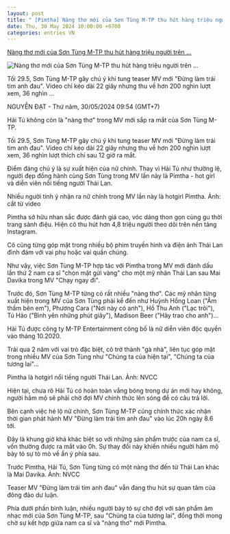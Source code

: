 ```yaml
---
layout: post
title: " [Pimtha] Nàng thơ mới của Sơn Tùng M-TP thu hút hàng triệu người trên ..."
date: Thu, 30 May 2024 10:00:00 +0700
categories: entries VN
---
```

[Nàng thơ mới của Sơn Tùng M-TP thu hút hàng triệu người trên ...](https://laodong.vn/giai-tri/nang-tho-moi-cua-son-tung-m-tp-thu-hut-hang-trieu-nguoi-tren-instagram-1346484.ldo)

![Nàng thơ mới của Sơn Tùng M-TP thu hút hàng triệu người trên ...](https://media-cdn-v2.laodong.vn/storage/newsportal/2024/5/30/1346484/Son-Tung-1-01.jpg?w=800&h=420&crop=auto&scale=both)

Tối 29.5, Sơn Tùng M-TP gây chú ý khi tung teaser MV mới "Đừng làm trái tim anh đau". Video chỉ kéo dài 22 giây nhưng thu về hơn 200 nghìn lượt xem, 36 nghìn ...

NGUYỄN ĐẠT - Thứ năm, 30/05/2024 09:54 (GMT+7)

Hải Tú không còn là "nàng thơ" trong MV mới sắp ra mắt của Sơn Tùng M-TP.

Tối 29.5, Sơn Tùng M-TP gây chú ý khi tung teaser MV mới "Đừng làm trái tim anh đau". Video chỉ kéo dài 22 giây nhưng thu về hơn 200 nghìn lượt xem, 36 nghìn lượt thích chỉ sau 12 giờ ra mắt.

Điểm đáng chú ý là sự xuất hiện của nữ chính. Thay vì Hải Tú như thường lệ, người đẹp đồng hành cùng Sơn Tùng trong MV lần này là Pimtha - hot girl và diễn viên nổi tiếng người Thái Lan.

Nhiều người tinh ý nhận ra nữ chính trong MV lần này là hotgirl Pimtha. Ảnh: cắt từ video

Pimtha sở hữu nhan sắc được đánh giá cao, vóc dáng thon gọn cùng gu thời trang sành điệu. Hiện cô thu hút hơn 4,8 triệu người theo dõi trên nền tảng Instagram.

Cô cũng từng góp mặt trong nhiều bộ phim truyền hình và điện ảnh Thái Lan đình đám với vai phụ hoặc vai quần chúng.

Như vậy, việc Sơn Tùng M-TP hợp tác với Pimtha trong MV mới đánh dấu lần thứ 2 nam ca sĩ "chọn mặt gửi vàng" cho một mỹ nhân Thái Lan sau Mai Davika trong MV "Chạy ngay đi".

Trước đó, Sơn Tùng M-TP từng có rất nhiều "nàng thơ". Các mỹ nhân từng xuất hiện trong MV của Sơn Tùng phải kể đến như Huỳnh Hồng Loan ("Âm thầm bên em"), Phương Cara ("Nơi này có anh"), Hồ Thu Anh ("Lạc trôi"), Tú Hảo ("Bình yên những phút giây"), Madison Beer ("Hãy trao cho anh")...

Hải Tú được công ty M-TP Entertainment công bố là nữ diễn viên độc quyền vào tháng 10.2020.

Trải qua 2 năm với vai trò đặc biệt, cô trở thành "gà nhà", liên tục góp mặt trong nhiều MV của Sơn Tùng như "Chúng ta của hiện tại", "Chúng ta của tương lai"...

Pimtha là hotgirl nổi tiếng người Thái Lan. Ảnh: NVCC

Hiện tại, chưa rõ Hải Tú có hoàn toàn vắng bóng trong dự án mới hay không, người hâm mộ sẽ phải chờ đợi MV chính thức lên sóng để có câu trả lời.

Bên cạnh việc hé lộ nữ chính, Sơn Tùng M-TP cũng chính thức xác nhận thời gian phát hành MV "Đừng làm trái tim anh đau" vào lúc 20h ngày 8.6 tới.

Đây là khung giờ khá khác biệt so với những sản phẩm trước của nam ca sĩ, vốn thường được ra mắt vào 0h. Sự thay đổi này khiến nhiều người hâm mộ bày tỏ sự tò mò về ẩn ý phía sau.

Trước Pimtha, Hải Tú, Sơn Tùng từng có một nàng thơ đến từ Thái Lan khác là Mai Davika. Ảnh: NVCC

Teaser MV "Đừng làm trái tim anh đau" vẫn đang thu hút sự quan tâm của đông đảo dư luận.

Phía dưới phần bình luận, nhiều người bày tỏ sự chờ đợi với sản phẩm âm nhạc mới của Sơn Tùng M-TP, sau "Chúng ta của tương lai", đồng thời mong chờ sự kết hợp giữa nam ca sĩ và "nàng thơ" mới Pimtha.

